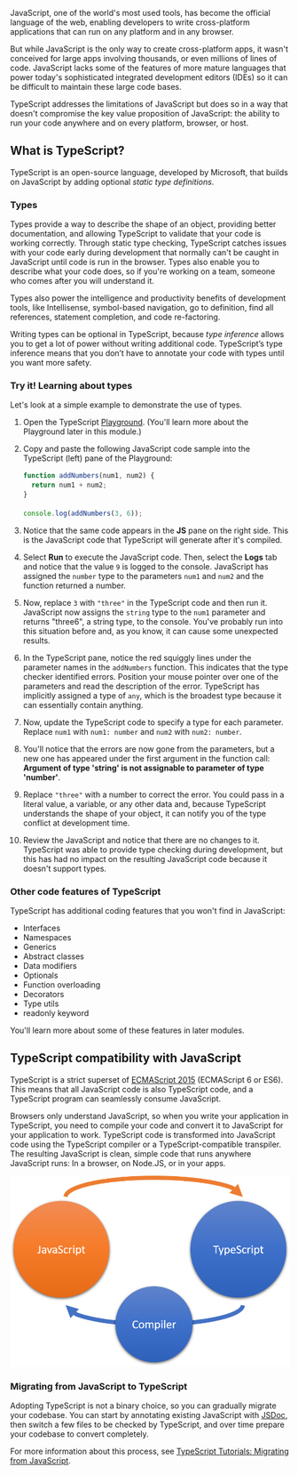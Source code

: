 JavaScript, one of the world's most used tools, has become the official language of the web, enabling developers to write cross-platform applications that can run on any platform and in any browser.

But while JavaScript is the only way to create cross-platform apps, it wasn't conceived for large apps involving thousands, or even millions of lines of code. JavaScript lacks some of the features of more mature languages that power today's sophisticated integrated development editors (IDEs) so it can be difficult to maintain these large code bases.

TypeScript addresses the limitations of JavaScript but does so in a way that doesn't compromise the key value proposition of JavaScript: the ability to run your code anywhere and on every platform, browser, or host.

## **What is TypeScript?**

TypeScript is an open-source language, developed by Microsoft, that builds on JavaScript by adding optional *static type definitions*.

### Types

Types provide a way to describe the shape of an object, providing better documentation, and allowing TypeScript to validate that your code is working correctly. Through static type checking, TypeScript catches issues with your code early during development that normally can't be caught in JavaScript until code is run in the browser. Types also enable you to describe what your code does, so if you're working on a team, someone who comes after you will understand it.

Types also power the intelligence and productivity benefits of development tools, like Intellisense, symbol-based navigation, go to definition, find all references, statement completion, and code re-factoring.

Writing types can be optional in TypeScript, because *type inference* allows you to get a lot of power without writing additional code. TypeScript’s type inference means that you don’t have to annotate your code with types until you want more safety.

### Try it! Learning about types

Let's look at a simple example to demonstrate the use of types.

1. Open the TypeScript [Playground](https://www.typescriptlang.org/play). (You'll learn more about the Playground later in this module.)

2. Copy and paste the following JavaScript code sample into the TypeScript (left) pane of the Playground:

    ```javascript
    function addNumbers(num1, num2) {
      return num1 + num2;
    }

    console.log(addNumbers(3, 6));
    ```

3. Notice that the same code appears in the **JS** pane on the right side. This is the JavaScript code that TypeScript will generate after it's compiled.

4. Select **Run** to execute the JavaScript code. Then, select the **Logs** tab and notice that the value `9` is logged to the console. JavaScript has assigned the `number` type to the parameters `num1` and `num2` and the function returned a number.

5. Now, replace `3` with `"three"` in the TypeScript code and then run it. JavaScript now assigns the `string` type to the `num1` parameter and returns "three6", a string type, to the console. You've probably run into this situation before and, as you know, it can cause some unexpected results.

6. In the TypeScript pane, notice the red squiggly lines under the parameter names in the `addNumbers` function. This indicates that the type checker identified errors. Position your mouse pointer over one of the parameters and read the description of the error. TypeScript has implicitly assigned a type of `any`, which is the broadest type because it can essentially contain anything.

7. Now, update the TypeScript code to specify a type for each parameter. Replace `num1` with `num1: number` and `num2` with `num2: number`.

8. You'll notice that the errors are now gone from the parameters, but a new one has appeared under the first argument in the function call: **Argument of type 'string' is not assignable to parameter of type 'number'**.

9. Replace `"three"` with a number to correct the error. You could pass in a literal value, a variable, or any other data and, because TypeScript understands the shape of your object, it can notify you of the type conflict at development time.

10. Review the JavaScript and notice that there are no changes to it. TypeScript was able to provide type checking during development, but this has had no impact on the resulting JavaScript code because it doesn't support types.

### Other code features of TypeScript

TypeScript has additional coding features that you won't find in JavaScript:

- Interfaces
- Namespaces
- Generics
- Abstract classes
- Data modifiers
- Optionals
- Function overloading
- Decorators
- Type utils
- readonly keyword

You'll learn more about some of these features in later modules.

## TypeScript compatibility with JavaScript

TypeScript is a strict superset of [ECMAScript 2015](https://www.ecma-international.org/ecma-262/6.0/) (ECMAScript 6 or ES6). This means that all JavaScript code is also TypeScript code, and a TypeScript program can seamlessly consume JavaScript.

Browsers only understand JavaScript, so when you write your application in TypeScript, you need to compile your code and convert it to JavaScript for your application to work. TypeScript code is transformed into JavaScript code using the TypeScript compiler or a TypeScript-compatible transpiler. The resulting JavaScript is clean, simple code that runs anywhere JavaScript runs: In a browser, on Node.JS, or in your apps.

![Describes the relationship between JavaScript and TypeScript, where JavaScript can be used directly by TypeScript, but TypeScript must pass through a compiler to become JavaScript.](../media/m01_compiler.png)


### Migrating from JavaScript to TypeScript

Adopting TypeScript is not a binary choice, so you can gradually migrate your codebase. You can start by annotating existing JavaScript with [JSDoc](https://jsdoc.app/), then switch a few files to be checked by TypeScript, and over time prepare your codebase to convert completely.

For more information about this process, see [TypeScript Tutorials: Migrating from JavaScript](https://www.typescriptlang.org/docs/handbook/migrating-from-javascript.html).
